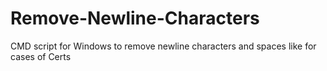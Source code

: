 # Remove-Newline-Characters
CMD script for Windows to remove newline characters and spaces like for cases of Certs
